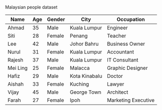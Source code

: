 
Malaysian people dataset

| Name         | Age | Gender | City       | Occupation    |
|--------------|-----|--------|------------|---------------|
| Ahmad        | 35  | Male   | Kuala Lumpur | Engineer      |
| Siti         | 28  | Female | Penang     | Teacher       |
| Lee          | 42  | Male   | Johor Bahru | Business Owner |
| Nurul        | 31  | Female | Kuala Lumpur | Accountant    |
| Rajesh       | 37  | Male   | Kuala Lumpur | IT Consultant |
| Mei Ling     | 25  | Female | Malacca    | Graphic Designer |
| Hafiz        | 29  | Male   | Kota Kinabalu | Doctor      |
| Aishah       | 33  | Female | Kuching    | Lawyer        |
| Vijay        | 45  | Male   | George Town | Architect     |
| Farah        | 27  | Female | Ipoh       | Marketing Executive |
